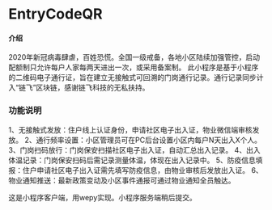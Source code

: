 # EntryCodeQR

#### 介绍
2020年新冠病毒肆虐，百姓恐慌。全国一级戒备，各地小区陆续加强管控，启动配额制只允许每户人家每两天进出一次，或采用备案制。
此小程序是基于小程序的二维码电子通行证，旨在建立无接触式可回溯的门岗通行记录。通行记录同步计入“链飞”区块链，感谢链飞科技的无私扶持。

### 功能说明
1、无接触式发放：住户线上认证身份，申请社区电子出入证，物业微信端审核发放。
2、通行频率设置：小区管理员可在PC后台设置小区内每户N天出入X个人。
3、门岗扫码放行：门岗保安扫描社区电子出入证，自动汇总出入记录。
4、出入体温记录：门岗保安扫码后需记录测量体温，体现在出入记录中。
5、防疫信息填报：住户申请社区电子出入证需先填写防疫信息，由物业审核后发放出入证。
6、物业通知推送：最新政策变动及小区事件通报可通过物业通知全员触达。

这是小程序客户端，用wepy实现。小程序服务端稍后提交。